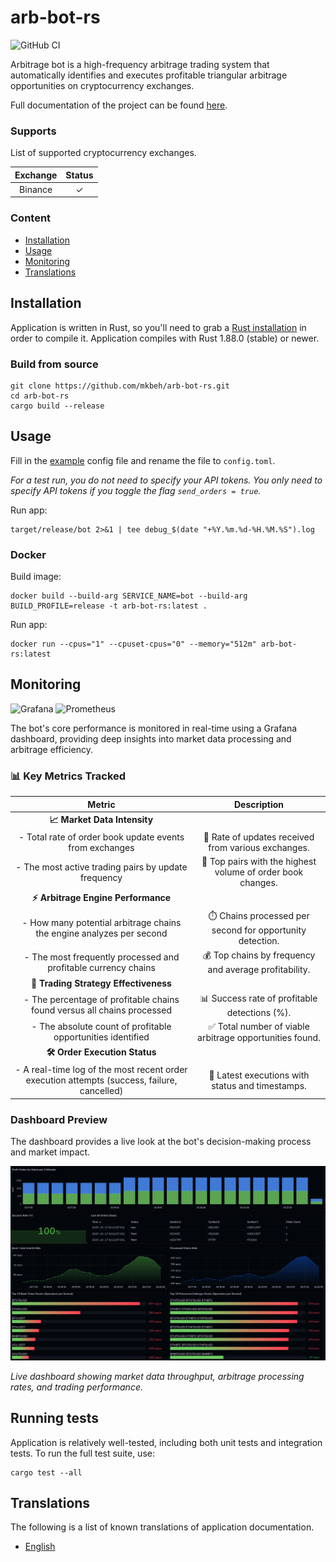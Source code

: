# arb-bot-rs

![GitHub CI](https://github.com/mkbeh/arb-bot-rs/actions/workflows/ci.yml/badge.svg)

Arbitrage bot is a high-frequency arbitrage trading system that automatically identifies and executes profitable
triangular arbitrage opportunities on cryptocurrency exchanges.

Full documentation of the project can be found [here](https://github.com/mkbeh/arb-bot-rs/tree/main/docs).

### Supports

List of supported cryptocurrency exchanges.

| Exchange | Status  |
|:--------:|:-------:|
| Binance  | &check; |

### Content

* [Installation](#installation)
* [Usage](#usage)
* [Monitoring](#monitoring)
* [Translations](#translations)

## Installation

Application is written in Rust, so you'll need to grab a
[Rust installation](https://www.rust-lang.org/) in order to compile it.
Application compiles with Rust 1.88.0 (stable) or newer.

### Build from source

```shell
git clone https://github.com/mkbeh/arb-bot-rs.git
cd arb-bot-rs
cargo build --release
```

## Usage

Fill in the [example](https://github.com/mkbeh/arb-bot-rs/blob/main/config.example.toml) config file and rename the
file to `config.toml`.

_For a test run, you do not need to specify your API tokens. You only need to specify API tokens if you toggle the flag
`send_orders = true`._

Run app:

```shell
target/release/bot 2>&1 | tee debug_$(date "+%Y.%m.%d-%H.%M.%S").log
```

### Docker

Build image:

```shell
docker build --build-arg SERVICE_NAME=bot --build-arg BUILD_PROFILE=release -t arb-bot-rs:latest .
```

Run app:

```shell
docker run --cpus="1" --cpuset-cpus="0" --memory="512m" arb-bot-rs:latest
```

## Monitoring

![Grafana](https://img.shields.io/badge/-Grafana-orange?logo=grafana&logoColor=white&style=flat)
![Prometheus](https://img.shields.io/badge/-Prometheus-red?logo=prometheus&logoColor=white&style=flat)

The bot's core performance is monitored in real-time using a Grafana dashboard, providing deep insights into market data
processing and arbitrage efficiency.

### 📊 Key Metrics Tracked

|                                           Metric                                            |                         Description                         |
|:-------------------------------------------------------------------------------------------:|:-----------------------------------------------------------:|
|                                **📈 Market Data Intensity**                                 |                                                             |
|                   - Total rate of order book update events from exchanges                   |     🔄 Rate of updates received from various exchanges.     |
|                     - The most active trading pairs by update frequency                     | 💱 Top pairs with the highest volume of order book changes. |
|                             **⚡ Arbitrage Engine Performance**                              |                                                             |
|            - How many potential arbitrage chains the engine analyzes per second             |  ⏱️ Chains processed per second for opportunity detection.  |
|               - The most frequently processed and profitable currency chains                |    💰 Top chains by frequency and average profitability.    |
|                            **🎯 Trading Strategy Effectiveness**                            |                                                             |
|           - The percentage of profitable chains found versus all chains processed           |        📊 Success rate of profitable detections (%).        |
|                 - The absolute count of profitable opportunities identified                 |   ✅ Total number of viable arbitrage opportunities found.   |
|                               **🛠️ Order Execution Status**                                |                                                             |
| - A real-time log of the most recent order execution attempts (success, failure, cancelled) |      📝 Latest executions with status and timestamps.       |            

### Dashboard Preview

The dashboard provides a live look at the bot's decision-making process and market impact.

![img](assets/img/grafana.png)

_Live dashboard showing market data throughput, arbitrage processing rates, and trading performance._

## Running tests

Application is relatively well-tested, including both unit tests and integration tests. To run the full test suite, use:

```shell
cargo test --all
```

## Translations

The following is a list of known translations of application documentation.

* [English](https://github.com/mkbeh/arb-bot-rs/tree/main/docs/en)
